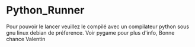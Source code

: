 # Python_Runner

Pour pouvoir le lancer veuillez le compilé avec un compilateur python sous gnu linux debian de préference. Voir pygame pour plus d'info,
Bonne chance Valentin
